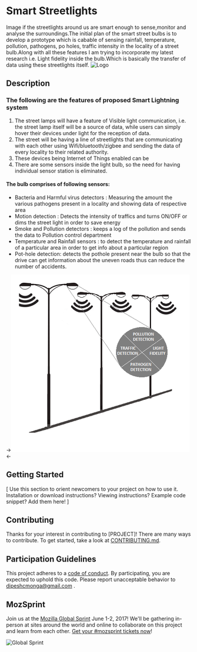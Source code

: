 # Smart Streetlights

Image if the streetlights around us are smart enough to sense,monitor and analyse the surroundings.The initial plan of the smart street bulbs is to develop a prototype which is cabable of sensing rainfall, temperature, pollution, pathogens, po holes, traffic intensity  in the locality of a street bulb.Along with all these features I am trying to incorporate my latest research i.e. Light fidelity inside the bulb.Which is basically the transfer of data using these streetlights itself. 
![Logo](https://image.freepik.com/free-vector/creative-light-bulb_23-2147518001.jpg)

## Description
### The following are the features of proposed Smart Lightning system </br>
1.	The street lamps will have a feature of Visible light communication, i.e. the street lamp itself will be a source of data, while users can simply hover their devices under light for the reception of data.</br>
2.	The street will be having a line of streetlights that are communicating with each other using Wifi/bluetooth/zigbee and sending the data of every locality to their related authority.</br>
3.	These devices being Internet of Things enabled can be </br>
4.	There are some sensors inside the light bulb, so the need for having individual sensor station is eliminated.</br>
#### The bulb comprises of following sensors:</br>
-	Bacteria and Harmful virus detectors : Measuring the amount the various pathogens present in a locality and showing data of respective area</br>
-	Motion detection : Detects the intensity of traffics and turns ON/OFF or dims the street light in order to save energy</br>
-	Smoke and Pollution detectors : keeps a log of the pollution and sends the data to Pollution control department</br>
-	Temperature and Rainfall sensors : to detect the temperature and rainfall of a particular area in order to get info about a particular region</br>
-	Pot-hole detection: detects the pothole present near the bulb so that the drive can get information about the uneven roads thus can reduce the number of accidents.</br>

->![Block Diagram](https://raw.githubusercontent.com/dimonga/Smart-Street-Bulbs/5062f376dbdcc187ddfdae62c0c3d98ea6a52f55/1.png "Basic Layout") <-


## Getting Started

[ Use this section to orient newcomers to your project on how to use it. Installation or download instructions? Viewing instructions? Example code snippet? Add them here! ]

## Contributing

Thanks for your interest in contributing to [PROJECT]! There are many ways to contribute. To get started, take a look at [CONTRIBUTING.md](CONTRIBUTING.md).

## Participation Guidelines

This project adheres to a [code of conduct](CODE_OF_CONDUCT.md). By participating, you are expected to uphold this code. Please report unacceptable behavior to dipeshcmonga@gmail.com .

## MozSprint

Join us at the [Mozilla Global Sprint](http://mozilla.github.io/global-sprint/) June 1-2, 2017! We'll be gathering in-person at sites around the world and online to collaborate on this project and learn from each other. [Get your #mozsprint tickets now](http://mozilla.github.io/global-sprint/)!

![Global Sprint](https://cloud.githubusercontent.com/assets/617994/24632585/b2b07dcc-1892-11e7-91cf-f9e473187cf7.png)
